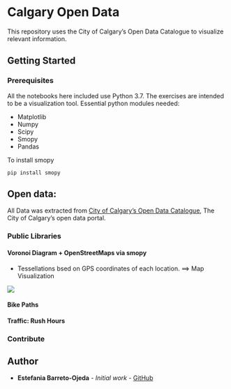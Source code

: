 # Calgary Open Data

This repository uses the City of Calgary’s Open Data Catalogue to visualize relevant information.

## Getting Started


### Prerequisites

All the notebooks here included use Python 3.7. The exercises are intended to be a visualization tool. Essential python modules needed:

- Matplotlib
- Numpy
- Scipy
- Smopy
- Pandas


To install smopy 

```
pip install smopy 
```

## Open data: 

All Data was extracted from [City of Calgary’s Open Data Catalogue](https://data.calgary.ca), The City of Calgary’s open data portal.
 
### Public Libraries

#### Voronoi Diagram + OpenStreetMaps via smopy

* Tessellations bsed on GPS coordinates of each location.
==> Map Visualization

<img src="https://github.com/ojeda-e/OpenDataCalgary/blob/master/Diagram_YYCVoronoi.png"><br>

#### Bike Paths


#### Traffic: Rush Hours

### Contribute

## Author

* **Estefania Barreto-Ojeda** - *Initial work* - [GitHub](https://github.com/ebojeda)
